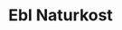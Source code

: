 ---
title: "Ebl Naturkost"
url: /nuernberg/ebl-naturkost-gostenhofer-hauptstrasse/
shop: Supermarkt
---